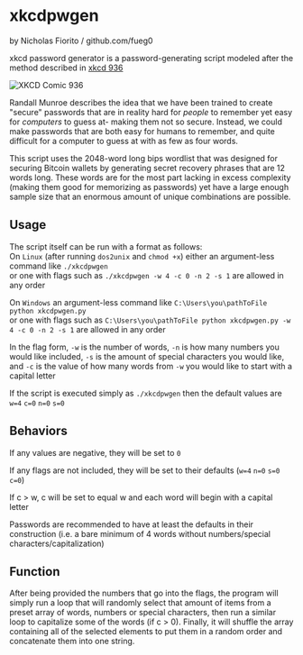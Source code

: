 # xkcdpwgen

by Nicholas Fiorito  / github.com/fueg0

xkcd password generator is a password-generating script modeled after the method described in [xkcd 936](https://xkcd.com/936/)

![XKCD Comic 936](https://imgs.xkcd.com/comics/password_strength.png)

Randall Munroe describes the idea that we have been trained to create "secure" passwords that are in reality hard for *people* 
to remember yet easy for *computers* to guess at- making them not so secure. Instead, we could make passwords that are both 
easy for humans to remember, and quite difficult for a computer to guess at with as few as four words.

This script uses the 2048-word long bips wordlist that was designed for securing Bitcoin wallets by generating secret recovery 
phrases that are 12 words long. These words are for the most part lacking in excess complexity (making them good for memorizing 
as passwords) yet have a large enough sample size that an enormous amount of unique combinations are possible.

## Usage

The script itself can be run with a format as follows:  
On `Linux` (after running `dos2unix` and `chmod +x`)
either an argument-less command like `./xkcdpwgen`  
or one with flags such as `./xkcdpwgen -w 4 -c 0 -n 2 -s 1` are allowed in any order  

On `Windows`
an argument-less command like `C:\Users\you\pathToFile python xkcdpwgen.py`  
or one with flags such as `C:\Users\you\pathToFile python xkcdpwgen.py -w 4 -c 0 -n 2 -s 1` are allowed in any order  


In the flag form, `-w` is the number of words, `-n` is how many numbers you would like included, `-s` is the amount of special characters you would like, and `-c` is the value of how many words from `-w` you would like to start with a capital letter

If the script is executed simply as `./xkcdpwgen` then the default values are `w=4` `c=0` `n=0` `s=0`

## Behaviors

If any values are negative, they will be set to `0`  

If any flags are not included, they will be set to their defaults (`w=4` `n=0` `s=0` `c=0`)

If c > w, c will be set to equal w and each word will begin with a capital letter

Passwords are recommended to have at least the defaults in their construction (i.e. a bare minimum of 4 words without numbers/special characters/capitalization)

## Function

After being provided the numbers that go into the flags, the program will simply run a loop that will randomly select that amount of items from a preset array of words, numbers or special characters, then run a similar loop to capitalize some of the words (if c > 0). Finally, it will shuffle the array containing all of the selected elements to put them in a random order and concatenate them into one string.
